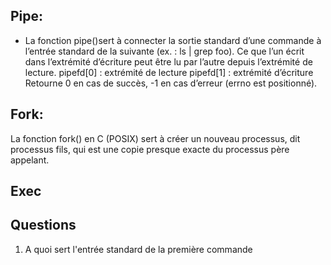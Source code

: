 ## Pipe: 
- La fonction pipe()sert à connecter la sortie standard d’une commande à l’entrée standard de la suivante (ex. : ls | grep foo).
Ce que l’un écrit dans l’extrémité d’écriture peut être lu par l’autre depuis l’extrémité de lecture.
pipefd[0] : extrémité de lecture
pipefd[1] : extrémité d’écriture
Retourne 0 en cas de succès, -1 en cas d’erreur (errno est positionné).

## Fork:
La fonction fork() en C (POSIX) sert à créer un nouveau processus, dit processus fils, qui est une copie presque exacte du processus père appelant.

## Exec

## Questions
1) A quoi sert l'entrée standard de la première commande